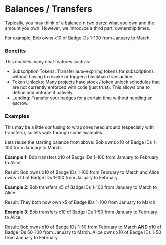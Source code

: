 # Balances / Transfers

Typically, you may think of a balance in two parts: what you own and the amount you own. However, we introduce a third part: ownership times.&#x20;

For example, Bob owns x10 of Badge IDs 1-100 from January to March.

### **Benefits**

This enables many neat features such as:

* Subscription Tokens: Transfer auto-expiring tokens for subscriptions without having to revoke or trigger a blockhain transaction.
* Token Unlocks: Many projects have stock / token unlock schedules that are not currently enforced with code (just trust). This allows one to define and enforce it natively.
* Lending: Transfer your badges for a certain time without needing an escrow.

### **Examples**

This may be a little confusing to wrap ones head around (especially with transfers), so lets walk through some examples.

Lets reuse the starting balance from above: Bob owns x10 of Badge IDs 1-100 from January to March.



**Example 1:** Bob transfers x10 of Badge IDs 1-100 from January to February to Alice.

Result: Bob owns  x10 of Badge IDs 1-100 from February to March and Alice owns x10 of Badge IDs 1-100 from January to February.



**Example 2**: Bob transfers x5 of Badge IDs 1-100 from January to March to Alice.

Result: They both now own x5 of Badge IDs 1-100 from January to March.



**Example 3**: Bob transfers x10 of Badge IDs 1-50 from January to February to Alice.

Result: Bob owns x10 of Badge IDs 1-50 from February to March **AND** x10 of Badge IDs 50-100 from January to March. Alice owns  x10 of Badge IDs 1-50 from January to February.

